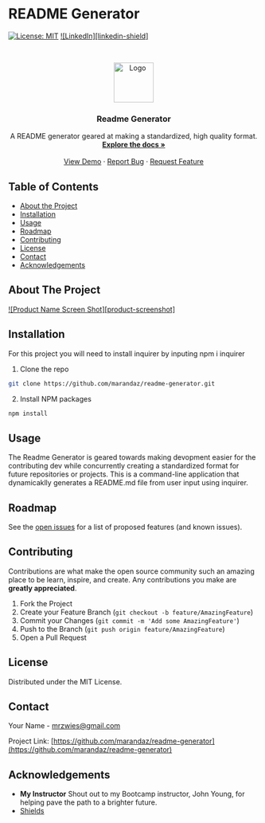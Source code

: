 # README Generator

[![License: MIT](https://img.shields.io/badge/License-MIT-yellow.svg)](https://opensource.org/licenses/MIT)
[![LinkedIn][linkedin-shield]](https://www.linkedin.com/in/maranda-zwieschowski/)

<br />
<p align="center">
  <a href="https://github.com/marandaz/readme-generator">
    <img src="images/logo.png" alt="Logo" width="80" height="80">
  </a>

  <h3 align="center">Readme Generator</h3>

  <p align="center">
    A README generator geared at making a standardized, high quality format.
    <br />
    <a href="https://github.com/marandaz/readme-generator"><strong>Explore the docs »</strong></a>
    <br />
    <br />
    <a href="https://github.com/marandaz/readme-generator">View Demo</a>
    ·
    <a href="https://github.com/marandaz/readme-generator/issues">Report Bug</a>
    ·
    <a href="https://github.com/marandaz/readme-generator/issues">Request Feature</a>
  </p>
</p>


## Table of Contents

* [About the Project](#about-the-project) 
* [Installation](#installation)
* [Usage](#usage)
* [Roadmap](#roadmap)
* [Contributing](#contributing)
* [License](#license)
* [Contact](#contact)
* [Acknowledgements](#acknowledgements)


## About The Project

[![Product Name Screen Shot][product-screenshot]](https://example.com)


## Installation

For this project you will need to install inquirer by inputing npm i inquirer

1. Clone the repo
```sh
git clone https://github.com/marandaz/readme-generator.git
```
2. Install NPM packages
```sh
npm install
```


## Usage

The Readme Generator is geared towards making devopment easier for the contributing dev while concurrently creating a standardized format for future repositories or projects. This is a command-line application that dynamicaklly generates a README.md file from user input using inquirer.


## Roadmap

See the [open issues](https://github.com/marandaz/readme-generator/issues) for a list of proposed features (and known issues).


## Contributing

Contributions are what make the open source community such an amazing place to be learn, inspire, and create. Any contributions you make are **greatly appreciated**.

1. Fork the Project
2. Create your Feature Branch (`git checkout -b feature/AmazingFeature`)
3. Commit your Changes (`git commit -m 'Add some AmazingFeature'`)
4. Push to the Branch (`git push origin feature/AmazingFeature`)
5. Open a Pull Request


## License

Distributed under the MIT License.

## Contact

Your Name - mrzwies@gmail.com

Project Link: [https://github.com/marandaz/readme-generator](https://github.com/marandaz/readme-generator)

## Acknowledgements

* **My Instructor** Shout out to my Bootcamp instructor, John Young, for helping pave the path to a brighter future.  
* [Shields](https://shields.io/)
